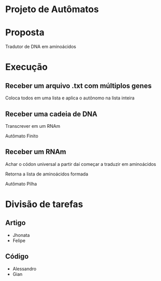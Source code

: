 # Projeto de Autômatos

# Proposta

Tradutor de DNA em aminoácidos

# Execução

## Receber um arquivo .txt com múltiplos genes

Coloca todos em uma lista e aplica o autônomo na lista inteira

## Receber uma cadeia de DNA

Transcrever em um RNAm

Autômato Finito

## Receber um RNAm

Achar o códon universal a partir daí começar a traduzir em aminoácidos

Retorna a lista de aminoácidos formada

Autômato Pilha

# Divisão de tarefas

## Artigo

- Jhonata
- Felipe

## Código

- Alessandro
- Gian